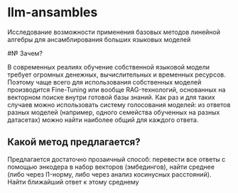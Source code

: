 # llm-ansambles
Исследование возможности применения базовых методов линейной алгебры для ансамблирования больших языковых моделей

#№ Зачем?

В современных реалиях обучение собственной языковой модели требует огромных денежных, вычислительных и временных ресурсов. Поэтому чаще всего для использования собственных моделей производится Fine-Tuning или вообще RAG-технологий, основанных на векторном поиске внутри готовой базы знаний. Как раз и для таких случаев можно использовать систему голосования моделей: из ответов разных моделей (например, одного семейства обученных на разных датасетах) можно найти наиболее общий для каждого ответа.

## Какой метод предлагается?
Предлагается достаточно прозаичный способ: перевести все ответы с помощью энкодера в набор векторов (эмбедингов), найти среднее (либо через l1-норму, либо через анализ косинусных расстояний). Найти ближайший ответ к этому среднему
